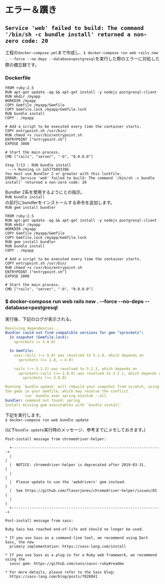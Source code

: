# エラー＆躓き

## ``Service 'web' failed to build: The command '/bin/sh -c bundle install' returned a non-zero code: 20``
工程の``docker-compose.yml``まで作成し、``$ docker-compose run web rails new . --force --no-deps --database=postgresql``を実行した際のエラーに対処した際の備忘録です。

### Dockerfile

~~~dockerfile:変更前
FROM ruby:2.5
RUN apt-get update -qq && apt-get install -y nodejs postgresql-client
RUN mkdir /myapp
WORKDIR /myapp
COPY Gemfile /myapp/Gemfile
COPY Gemfile.lock /myapp/Gemfile.lock
RUN bundle install
COPY . /myapp

# Add a script to be executed every time the container starts.
COPY entrypoint.sh /usr/bin/
RUN chmod +x /usr/bin/entrypoint.sh
ENTRYPOINT ["entrypoint.sh"]
EXPOSE 3000

# Start the main process.
CMD ["rails", "server", "-b", "0.0.0.0"]
~~~

~~~ログ＆エラーメッセージの一部
Step 7/13 : RUN bundle install
 ---> Running in 1a577509339b
You must use Bundler 2 or greater with this lockfile.
ERROR: Service 'web' failed to build: The command '/bin/sh -c bundle install' returned a non-zero code: 20
~~~

Bundler 2系を使用するようにとの指示。  
``RUN bundle install``  
の前行にbundlerをインストールする命令を追加します。  
``RUN gem install bundler``

~~~dockerfile:変更後
FROM ruby:2.5
RUN apt-get update -qq && apt-get install -y nodejs postgresql-client
RUN mkdir /myapp
WORKDIR /myapp
COPY Gemfile /myapp/Gemfile
COPY Gemfile.lock /myapp/Gemfile.lock
RUN gem install bundler
RUN bundle install
COPY . /myapp

# Add a script to be executed every time the container starts.
COPY entrypoint.sh /usr/bin/
RUN chmod +x /usr/bin/entrypoint.sh
ENTRYPOINT ["entrypoint.sh"]
EXPOSE 3000

# Start the main process.
CMD ["rails", "server", "-b", "0.0.0.0"]
~~~

### $ docker-compose run web rails new . --force --no-deps --database=postgresql

実行後、下記のログが表示される。

~~~yml
Resolving dependencies...
Bundler could not find compatible versions for gem "sprockets":
  In snapshot (Gemfile.lock):
    sprockets (= 4.0.0)

  In Gemfile:
    sass-rails (~> 5.0) was resolved to 5.1.0, which depends on
      sprockets (>= 2.8, < 4.0)

    rails (~> 5.2.3) was resolved to 5.2.3, which depends on
      sprockets-rails (>= 2.0.0) was resolved to 3.2.1, which depends on
        sprockets (>= 3.0.0)

Running `bundle update` will rebuild your snapshot from scratch, using only
the gems in your Gemfile, which may resolve the conflict.
         run  bundle exec spring binstub --all
bundler: command not found: spring
Install missing gem executables with `bundle install`
~~~

下記を実行します。  
``$ docker-compose run web bundle update``  

(以下``bundle update``実行時のメッセージ、参考までにメモしておきます。)
~~~
Post-install message from chromedriver-helper:

  +--------------------------------------------------------------------+
  |                                                                    |
  |  NOTICE: chromedriver-helper is deprecated after 2019-03-31.       |
  |                                                                    |
  |  Please update to use the 'webdrivers' gem instead.                |
  |  See https://github.com/flavorjones/chromedriver-helper/issues/83  |
  |                                                                    |
  +--------------------------------------------------------------------+

Post-install message from sass:

Ruby Sass has reached end-of-life and should no longer be used.

* If you use Sass as a command-line tool, we recommend using Dart Sass, the new
  primary implementation: https://sass-lang.com/install

* If you use Sass as a plug-in for a Ruby web framework, we recommend using the
  sassc gem: https://github.com/sass/sassc-ruby#readme

* For more details, please refer to the Sass blog:
  https://sass-lang.com/blog/posts/7828841
~~~